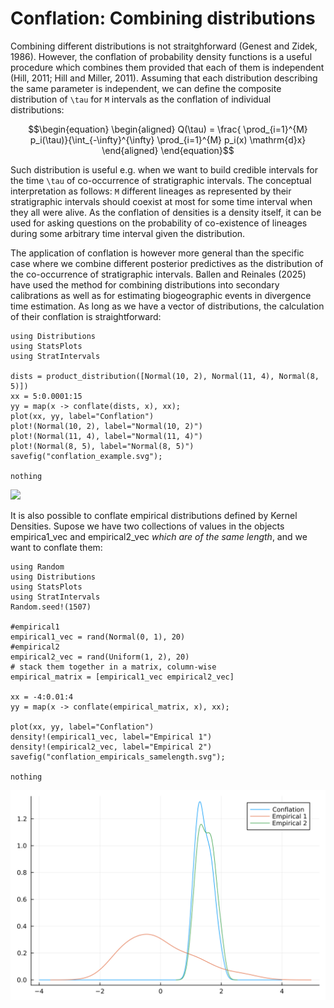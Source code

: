 # Conflation: Combining distributions

Combining different distributions is not straitghforward (Genest and Zidek, 1986). However, the conflation of probability density functions is a useful procedure which combines them provided that each of them is independent (Hill, 2011; Hill and Miller, 2011).  Assuming that each distribution describing the same parameter is independent, we can define the composite distribution of ``\tau`` for ``M`` intervals as the conflation of individual distributions:

```math
\begin{equation}
  \begin{aligned}
    Q(\tau) = \frac{ \prod_{i=1}^{M} p_i(\tau)}{\int_{-\infty}^{\infty} \prod_{i=1}^{M} p_i(x) \mathrm{d}x}
  \end{aligned}
\end{equation}
```

Such distribution is useful e.g. when we want to build credible intervals for the time ``\tau`` of co-occurrence of stratigraphic intervals. The conceptual interpretation as follows: ``M`` different lineages as represented by their stratigraphic intervals should coexist at most for some time interval when they all were alive. As the conflation of densities is a density itself, it can be used for asking questions on the probability of co-existence of lineages during some arbitrary time interval given the distribution.

The application of conflation is however more general than the specific case where we combine different posterior predictives as the distribution of the co-occurrence of stratigraphic intervals.
Ballen and Reinales (2025) have used the method for combining distributions into secondary calibrations as well as for estimating biogeographic events in divergence time estimation. As long as we have a vector of distributions, the calculation of their conflation is straightforward:

```@repl
using Distributions
using StatsPlots
using StratIntervals

dists = product_distribution([Normal(10, 2), Normal(11, 4), Normal(8, 5)])
xx = 5:0.0001:15
yy = map(x -> conflate(dists, x), xx);
plot(xx, yy, label="Conflation")
plot!(Normal(10, 2), label="Normal(10, 2)")
plot!(Normal(11, 4), label="Normal(11, 4)")
plot!(Normal(8, 5), label="Normal(8, 5)")
savefig("conflation_example.svg");

nothing
```

![](conflation_example.svg)


It is also possible to conflate empirical distributions defined by Kernel Densities.
Supose we have two collections of values in the objects empirica1_vec and empirical2_vec _which are of the same length_, and we want to conflate them:

```@repl
using Random
using Distributions
using StatsPlots
using StratIntervals
Random.seed!(1507)

#empirical1
empirical1_vec = rand(Normal(0, 1), 20)
#empirical2
empirical2_vec = rand(Uniform(1, 2), 20)
# stack them together in a matrix, column-wise
empirical_matrix = [empirical1_vec empirical2_vec]

xx = -4:0.01:4
yy = map(x -> conflate(empirical_matrix, x), xx);

plot(xx, yy, label="Conflation")
density!(empirical1_vec, label="Empirical 1")
density!(empirical2_vec, label="Empirical 2")
savefig("conflation_empiricals_samelength.svg");

nothing
```

![](conflation_empiricals_samelength.svg)
